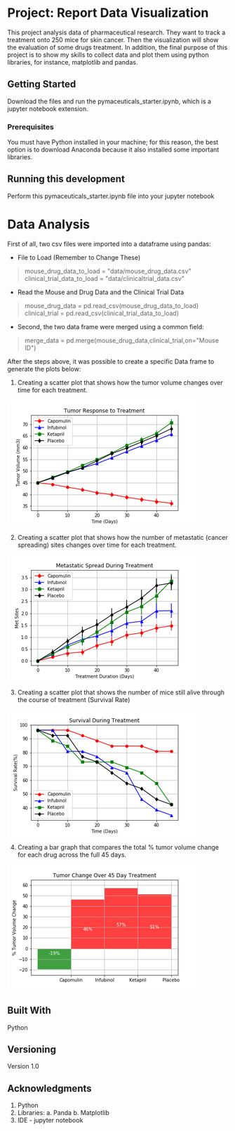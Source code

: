 # Project: Report Data Visualization 

This project analysis data of pharmaceutical research. They want to track a treatment onto 250 mice for skin cancer. Then the visualization will show the evaluation of some drugs treatment. In addition, the final purpose of this project is to show my skills to collect data and plot them using python libraries, for instance, matplotlib and pandas. 

## Getting Started

Download the files and run the pymaceuticals_starter.ipynb, which is a jupyter notebook extension. 

### Prerequisites
You must have Python installed in your machine; for this reason, the best option is to download Anaconda because it also installed some important libraries.

## Running this development

Perform this pymaceuticals_starter.ipynb file into your jupyter notebook

# Data Analysis
First of all, two csv files were imported  into a dataframe using pandas:
* File to Load (Remember to Change These)
> mouse_drug_data_to_load = "data/mouse_drug_data.csv"
> clinical_trial_data_to_load = "data/clinicaltrial_data.csv"

* Read the Mouse and Drug Data and the Clinical Trial Data
> mouse_drug_data = pd.read_csv(mouse_drug_data_to_load)
> clinical_trial = pd.read_csv(clinical_trial_data_to_load)

* Second, the two data frame were merged using a common field:
> merge_data = pd.merge(mouse_drug_data,clinical_trial,on="Mouse ID")

After the steps above, it was possible to create a specific Data frame to generate the plots below: 

1. Creating a scatter plot that shows how the tumor volume changes over time for each treatment.

![GitHub Logo](/Pymaceuticals/png/Tumor_response_treatment.png)

2. Creating a scatter plot that shows how the number of metastatic (cancer spreading) sites changes over time for each treatment.

![GitHub Logo](/Pymaceuticals/png/Metastatic_spread_during_treatment.png)

3. Creating a scatter plot that shows the number of mice still alive through the course of treatment (Survival Rate)

![GitHub Logo](/Pymaceuticals/png/Survival_during_treatment.png)

4. Creating a bar graph that compares the total % tumor volume change for each drug across the full 45 days.

![GitHub Logo](/Pymaceuticals/png/Tumor_change_over_45_day_treatment.png)

## Built With

Python

## Versioning

Version 1.0

## Acknowledgments

1.	Python
2.	Libraries: 
a.	Panda
b.	Matplotlib
3.	IDE - jupyter notebook
